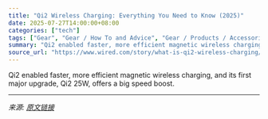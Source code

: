 ```yaml
---
title: "Qi2 Wireless Charging: Everything You Need to Know (2025)"
date: 2025-07-27T14:00:00+08:00
categories: ["tech"]
tags: ["Gear", "Gear / How To and Advice", "Gear / Products / Accessories", "Gear / Products / Phones", "wireless charging", "chargers", "iPhone", "phones", "smartphones", "Accessories and Peripherals", "Shopping", "apple", "accessories", "Stick Together"]
summary: "Qi2 enabled faster, more efficient magnetic wireless charging, and its first major upgrade, Qi2 25W, offers a big speed boost."
source_url: "https://www.wired.com/story/what-is-qi2-wireless-charging/"
---
```


Qi2 enabled faster, more efficient magnetic wireless charging, and its first major upgrade, Qi2 25W, offers a big speed boost.

---

*来源: [原文链接](https://www.wired.com/story/what-is-qi2-wireless-charging/)*
